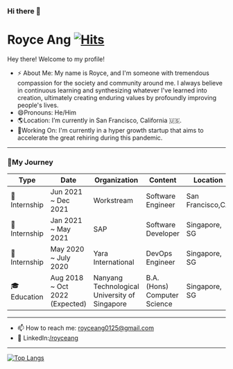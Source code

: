 ### Hi there 👋

# Royce Ang [![Hits](https://hits.seeyoufarm.com/api/count/incr/badge.svg?url=https%3A%2F%2Fgithub.com%2Froyc0003%2Fhit-counter&count_bg=%2379C83D&title_bg=%23555555&icon=&icon_color=%23E7E7E7&title=hits&edge_flat=false)](https://hits.seeyoufarm.com)

Hey there! Welcome to my profile!
- ⚡ About Me: My name is Royce, and I'm someone with tremendous compassion for the society and community around me. 
I always believe in continuous learning and synthesizing whatever I've learned into creation, ultimately creating enduring values by profoundly improving people's lives. 
- 😄Pronouns: He/Him
- 🌎Location: I’m currently in San Francisco, California 🇺🇸.
- 🔭Working On: I'm currently in a hyper growth startup that aims to accelerate the great rehiring during this pandemic. 

---

### 🌟My Journey
| Type           | Date        | Organization   | Content | Location   |
| --------       | --------    | --------       | --------| --------   |          
| 🚀Internship  | Jun 2021 ~ Dec 2021     | Workstream | Software Engineer                                               | San Francisco,CA |
| 🚀Internship  | Jan 2021 ~ May 2021     | SAP | Software Developer                                                     | Singapore, SG    |
| 🚀Internship  | May 2020 ~ July 2020    | Yara International | DevOps Engineer                                         | Singapore, SG    |
| 🎓Education   | Aug 2018 ~ Oct 2022 (Expected)     | Nanyang Technological University of Singapore | B.A. (Hons) Computer Science | Singapore, SG    |

---

- 📫 How to reach me: royceang0125@gmail.com
- 👥 LinkedIn:[/royceang](https://www.linkedin.com/in/royce-ang-175834165/)


---
  
[![Top Langs](https://github-readme-stats.vercel.app/api/top-langs/?username=royc0003&hide=jupyter%20notebook)](https://github.com/anuraghazra/github-readme-stats)
